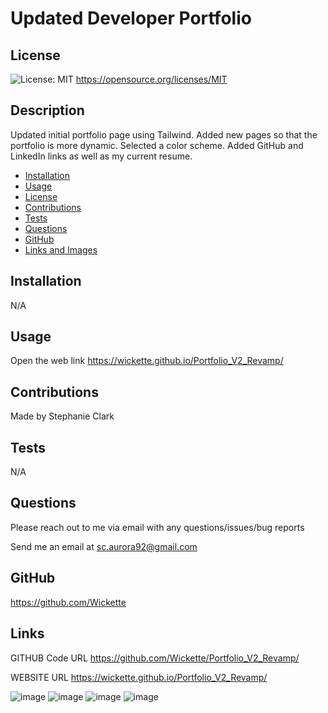 # Updated Developer Portfolio

  ## License
  ![License: MIT](https://img.shields.io/badge/License-MIT-yellow.svg)
  https://opensource.org/licenses/MIT

  ## Description
  Updated initial portfolio page using Tailwind. Added new pages so that the portfolio is more dynamic. Selected a color scheme. Added GitHub and LinkedIn links as well as my current resume.

  * [Installation](#installation)
  * [Usage](#usage)
  * [License](#license)
  * [Contributions](#contributions)
  * [Tests](#tests)
  * [Questions](#questions)
  * [GitHub](#github)
  * [Links and Images](#links)

  ## Installation
  N/A

  ## Usage
  Open the web link https://wickette.github.io/Portfolio_V2_Revamp/

  ## Contributions
  Made by Stephanie Clark

  ## Tests
  N/A

  ## Questions
  Please reach out to me via email with any questions/issues/bug reports
  
  Send me an email at sc.aurora92@gmail.com

  ## GitHub
  https://github.com/Wickette

  ## Links

GITHUB Code URL
https://github.com/Wickette/Portfolio_V2_Revamp/

WEBSITE URL
https://wickette.github.io/Portfolio_V2_Revamp/

![image](https://user-images.githubusercontent.com/87992263/135774600-d7bfcf20-fc50-44d3-afba-71c8bec5a1b8.png)
![image](https://user-images.githubusercontent.com/87992263/135774605-8b5e4608-fa2c-4dad-b268-7c2bae040277.png)
![image](https://user-images.githubusercontent.com/87992263/135774611-07cfad1d-ed31-45a3-b5ff-7dfa58f8c517.png)
![image](https://user-images.githubusercontent.com/87992263/137018338-45577bd4-e7bd-4a77-b24a-e1bbb086e002.png)

